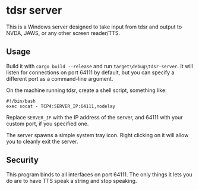 # tdsr server
This is a Windows server designed to take input from tdsr and output to NVDA, JAWS, or any other screen reader/TTS.

## Usage
Build it with `cargo build --release` and run `target\debug\tdsr-server`. It will listen for connections on port 64111 by default, but you can specify a different port as a command-line argument.

On the machine running tdsr, create a shell script, something like:
```shell
#!/bin/bash
exec socat - TCP4:SERVER_IP:64111,nodelay
```
Replace `SERVER_IP` with the IP address of the server, and 64111 with your custom port, if you specified one.

The server spawns a simple system tray icon. Right clicking on it will allow you to cleanly exit the server.

## Security
This program binds to all interfaces on port 64111. The only things it lets you do are to have TTS speak a string and stop speaking.
